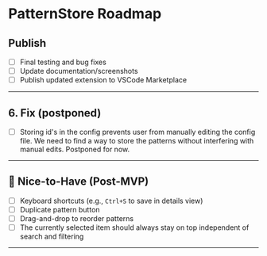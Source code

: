 # PatternStore Roadmap



## Publish 
- [ ] Final testing and bug fixes
- [ ] Update documentation/screenshots
- [ ] Publish updated extension to VSCode Marketplace
---

## 6. Fix (postponed)
- [ ] Storing id's in the config prevents user from manually editing the config file. We need to find a way to store the patterns without interfering with manual edits. Postponed for now.
---


## 🚀 Nice-to-Have (Post-MVP)
- [ ] Keyboard shortcuts (e.g., `Ctrl+S` to save in details view)
- [ ] Duplicate pattern button
- [ ] Drag-and-drop to reorder patterns
- [ ] The currently selected item should always stay on top independent of search and filtering

---
